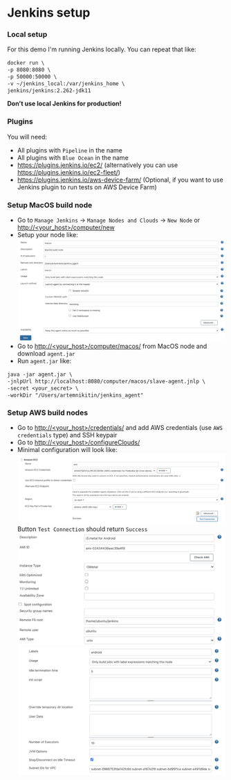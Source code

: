 # Jenkins setup

### Local setup
For this demo I'm running Jenkins locally. You can repeat that like: 
```shell
docker run \
-p 8080:8080 \
-p 50000:50000 \
-v ~/jenkins_local:/var/jenkins_home \
jenkins/jenkins:2.262-jdk11
```

**Don't use local Jenkins for production!**

### Plugins
You will need:
- All plugins with `Pipeline` in the name
- All plugins with `Blue Ocean` in the name
- https://plugins.jenkins.io/ec2/ (alternatively you can use https://plugins.jenkins.io/ec2-fleet/)
- https://plugins.jenkins.io/aws-device-farm/ (Optional, if you want to use Jenkins plugin to run tests on AWS Device Farm)

### Setup MacOS build node
- Go to `Manage Jenkins` -> `Manage Nodes and Clouds` -> `New Node` or [http://<your_host>/computer/new](http://<your_host>/computer/new)
- Setup your node like:
![](macos_node_setup.png)
- Go to [http://<your_host>/computer/macos/](http://<your_host>/computer/macos/) from MacOS node and download `agent.jar`
- Run `agent.jar` like:
```shell
java -jar agent.jar \
-jnlpUrl http://localhost:8080/computer/macos/slave-agent.jnlp \
-secret <your_secret> \
-workDir "/Users/artemnikitin/jenkins_agent"
```

### Setup AWS build nodes
- Go to [http://<your_host>/credentials/](http://<your_host>/credentials/) and add AWS credentials (use `AWS credentials` type) and SSH keypair
- Go to [http://<your_host>/configureClouds/](http://<your_host>/configureClouds/)
- Minimal configuration will look like:
![](aws_node_setup_1.png)
Button `Test Connection` should return `Success`
![](aws_node_setup_2.png)
![](aws_node_setup_3.png)
